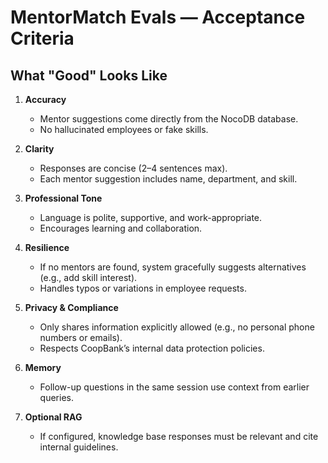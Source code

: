 # MentorMatch Evals — Acceptance Criteria

## What "Good" Looks Like

1. **Accuracy**

   - Mentor suggestions come directly from the NocoDB database.
   - No hallucinated employees or fake skills.

2. **Clarity**

   - Responses are concise (2–4 sentences max).
   - Each mentor suggestion includes name, department, and skill.

3. **Professional Tone**

   - Language is polite, supportive, and work-appropriate.
   - Encourages learning and collaboration.

4. **Resilience**

   - If no mentors are found, system gracefully suggests alternatives (e.g., add skill interest).
   - Handles typos or variations in employee requests.

5. **Privacy & Compliance**

   - Only shares information explicitly allowed (e.g., no personal phone numbers or emails).
   - Respects CoopBank’s internal data protection policies.

6. **Memory**

   - Follow-up questions in the same session use context from earlier queries.

7. **Optional RAG**
   - If configured, knowledge base responses must be relevant and cite internal guidelines.
